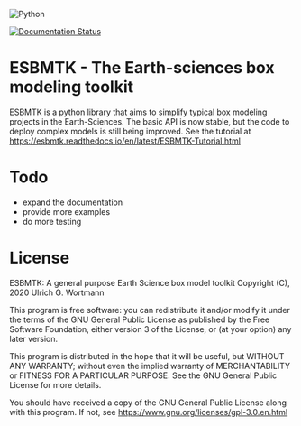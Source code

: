 ![Python](https://img.shields.io/badge/python-3670A0?style=for-the-badge&logo=python&logoColor=ffdd54)

<a href="https://readthedocs.org/projects/esbmtk/badge/?version=latest">
<img alt="Documentation Status" src="https://esbmtk.readthedocs.io/en/latest/?badge=latest" />
</a>


# ESBMTK - The  Earth-sciences box modeling toolkit

ESBMTK is a python library that aims to simplify typical box modeling
projects in the Earth-Sciences. The basic API is now stable, but the code to deploy complex models is still being improved.
See the tutorial at <https://esbmtk.readthedocs.io/en/latest/ESBMTK-Tutorial.html>


# Todo

-   expand the documentation
-   provide more examples
-   do more testing


# License

ESBMTK: A general purpose Earth Science box model toolkit
Copyright (C), 2020 Ulrich G. Wortmann

This program is free software: you can redistribute it and/or modify
it under the terms of the GNU General Public License as published by
the Free Software Foundation, either version 3 of the License, or
(at your option) any later version.

This program is distributed in the hope that it will be useful,
but WITHOUT ANY WARRANTY; without even the implied warranty of
MERCHANTABILITY or FITNESS FOR A PARTICULAR PURPOSE. See the
GNU General Public License for more details.

You should have received a copy of the GNU General Public License
along with this program. If not, see <https://www.gnu.org/licenses/gpl-3.0.en.html>

